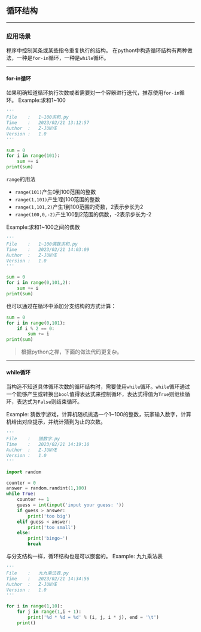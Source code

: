 ## 循环结构
***
### 应用场景
程序中控制某条或某些指令重复执行的结构。
在python中构造循环结构有两种做法，一种是`for-in`循环，一种是`while`循环。
***
#### for-in循环
如果明确知道循环执行次数或者需要对一个容器进行迭代，推荐使用`for-in`循环。
Example:求和1~100
```py
'''
File    :   1~100求和.py
Time    :   2023/02/21 13:12:57
Author  :   Z-JUNYE 
Version :   1.0
'''

sum = 0
for i in range(101):
    sum += i
print(sum)
```
`range`的用法
* `range(101)`产生0到100范围的整数
* `range(1,101)`产生1到100范围的整数
* `range(1,101,2)`产生1到100范围的奇数，2表示步长为2
* `range(100,0,-2)`产生100到2范围的偶数，-2表示步长为-2

Example:求和1~100之间的偶数
```py
'''
File    :   1~100偶数求和.py
Time    :   2023/02/21 14:03:09
Author  :   Z-JUNYE 
Version :   1.0
'''

sum = 0
for i in range(0,101,2):
    sum += i
print(sum)
```
也可以通过在循环中添加分支结构的方式计算：

```python
sum = 0
for i in range(0,101):
    if i % 2 == 0:
        sum += i
print(sum)
```
> 根据python之禅，下面的做法代码更复杂。
***
#### while循环
当构造不知道具体循环次数的循环结构时，需要使用`while`循环。`while`循环通过一个能够产生或转换出`bool`值得表达式来控制循环，表达式得值为`True`则继续循环，表达式为`False`则结束循环。  

Example: 猜数字游戏，计算机随机挑选一个1~100的整数，玩家输入数字，计算机给出对应提示，并统计猜到为止的次数。

```py
'''
File    :   猜数字.py
Time    :   2023/02/21 14:19:10
Author  :   Z-JUNYE 
Version :   1.0
'''

import random

counter = 0
answer = random.randint(1,100)
while True:
    counter += 1
    guess = int(input('input your guess: '))
    if guess > answer:
        print('too big')
    elif guess < answer:
        print('too small')
    else:
        print('bingo~')
        break
```
与分支结构一样，循环结构也是可以嵌套的。
Example: 九九乘法表
```py
'''
File    :   九九乘法表.py
Time    :   2023/02/21 14:34:56
Author  :   Z-JUNYE 
Version :   1.0
'''

for i in range(1,10):
    for j in range(1,i + 1):
        print('%d * %d = %d' % (i, j, i * j), end = '\t')
    print()
```
